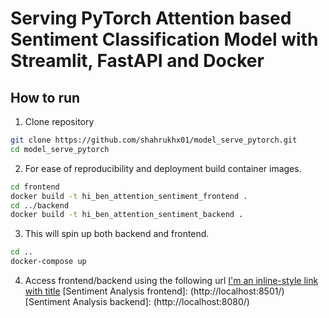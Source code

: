 # Serving PyTorch Attention based Sentiment Classification Model with Streamlit, FastAPI and Docker

## How to run
1. Clone repository
```bash
git clone https://github.com/shahrukhx01/model_serve_pytorch.git
cd model_serve_pytorch
```
2. For ease of reproducibility and deployment build container images.
```bash
cd frontend
docker build -t hi_ben_attention_sentiment_frontend .
cd ../backend
docker build -t hi_ben_attention_sentiment_backend .
```
3. This will spin up both backend and frontend.
```bash
cd ..
docker-compose up
```
4. Access frontend/backend using the following url
[I'm an inline-style link with title](https://www.google.com "Google's Homepage")
[Sentiment Analysis frontend]: (http://localhost:8501/)
[Sentiment Analysis backend]: (http://localhost:8080/)
